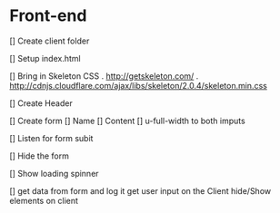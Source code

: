 # Front-end 

[] Create client folder 

[] Setup index.html 

[] Bring in Skeleton CSS
    . http://getskeleton.com/
    . http://cdnjs.cloudflare.com/ajax/libs/skeleton/2.0.4/skeleton.min.css

[] Create Header 

[] Create form
    [] Name
    [] Content
    [] u-full-width to both imputs

[] Listen for form subit 

[] Hide the form

[] Show loading spinner

[] get data from form and log it 
    get user input on the Client 
    hide/Show elements on client 